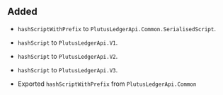 <!--
A new scriv changelog fragment.

Uncomment the section that is right (remove the HTML comment wrapper).
-->

<!--
### Removed

- A bullet item for the Removed category.

-->
<!--
### Added

- A bullet item for the Added category.

-->
<!--
### Changed

- A bullet item for the Changed category.

-->
<!--
### Deprecated

- A bullet item for the Deprecated category.

-->
<!--
### Fixed

- A bullet item for the Fixed category.

-->
<!--
### Security

- A bullet item for the Security category.

-->
## Added

- `hashScriptWithPrefix` to `PlutusLedgerApi.Common.SerialisedScript`. 
- `hashScript` to `PlutusLedgerApi.V1`. 
- `hashScript` to `PlutusLedgerApi.V2`.
- `hashScript` to `PlutusLedgerApi.V3`.

- Exported `hashScriptWithPrefix` from `PlutusLedgerApi.Common`
